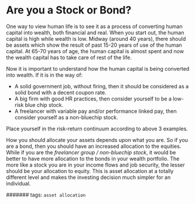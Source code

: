# Are you a Stock or Bond?

One way to view human life is to see it as a process of converting human capital into wealth, both financial and real. When you start out, the human capital is high while wealth is low. Midway (around 40 years), there should be assets which show the result of past 15-20 years of use of the human capital. At 65-70 years of age, the human capital is almost spent and now the wealth capital has to take care of rest of the life. 

Now it is important to understand how the human capital is being converted into wealth. If it is in the way of:

- A solid government job, without firing, then it should be considered as a solid bond with a decent coupon rate. 
- A big firm with good HR practices, then consider yourself to be a low-risk blue chip stock.
- A freelancer with variable pay and/or performance linked pay, then consider yourself as a non-bluechip stock. 

Place yourself in the risk-return continuum according to above 3 examples.

How you should allocate your assets depends upon what you are. So if you are a bond, then you should have an increased allocation to the equities. While if you are the _freelancer group / non-bluechip stock_, it would be better to have more allocation to the bonds in your wealth portfolio. 
The more like a stock you are in your income flows and job security, the lesser should be your allocation to equity. This is asset allocation at a totally different level and makes the investing decision much simpler for an individual.

####### tags: `asset allocation`

 
